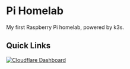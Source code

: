 # Pi Homelab

My first Raspberry Pi homelab, powered by k3s.

## Quick Links

[![Cloudflare Dashboard](https://img.shields.io/badge/Cloudflare-Dashboard-F38020?style=for-the-badge&logo=cloudflare)](https://dash.cloudflare.com/ed609d8fcbc996ed25c6ae9e33ae9188/home/domains)
